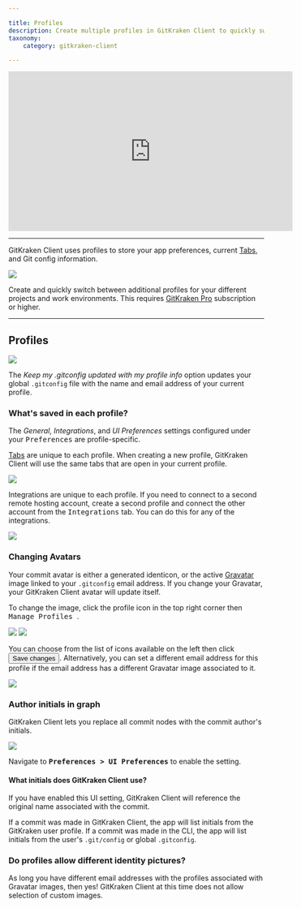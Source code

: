 ```yaml
---

title: Profiles
description: Create multiple profiles in GitKraken Client to quickly switch between repository preferences. Manage different gitconfig settings, repositories, and more!
taxonomy:
    category: gitkraken-client

---
```


<div class='embed-container embed-container--16-9'>
    <iframe width="560" height="315" src="https://www.youtube.com/embed/ZgYjeaJDbX8?ecver=1" frameborder="0" allowfullscreen></iframe>
</div>

***

GitKraken Client uses profiles to store your app preferences, current [Tabs](/start-here/interface/#tabs), and Git config information.


<img src="/wp-content/uploads/profiles@2x.png" class="img-bordered img-responsive center">

<div class='callout callout--success'>
    <p>Create and quickly switch between additional profiles for your different projects and work environments. This requires <a href="https://www.gitkraken.com/pricing" target="_blank">GitKraken Pro</a> subscription or higher.</p>
</div>

***
## Profiles


<img src="/wp-content/uploads/profiles-preferences@2x.png" class="img-bordered img-responsive center">

The _Keep my .gitconfig updated with my profile info_ option updates your global `.gitconfig` file with the name and email address of your current profile.


### What's saved in each profile?

The _General_, _Integrations_, and _UI Preferences_ settings configured under your <kbd>Preferences</kbd> are profile-specific.  

[Tabs](/start-here/interface/#tabs) are unique to each profile. When creating a new profile, GitKraken Client will use the same tabs that are open in your current profile.

<img src="/wp-content/uploads/switchprofilestabs.gif" class="img-bordered img-responsive center">

Integrations are unique to each profile. If you need to connect to a second remote hosting account, create a second profile and connect the other account from the <kbd>Integrations</kbd> tab. You can do this for any of the integrations.

<img src="/wp-content/uploads/profile-example@2x.png" class="img-bordered img-responsive center">

### Changing Avatars
Your commit avatar is either a generated identicon, or the active [Gravatar](https://gravatar.com) image linked to your <code>.gitconfig</code> email address. If you change your Gravatar, your GitKraken Client avatar will update itself.

To change the image, click the profile icon in the top right corner then <kbd>Manage Profiles <i class='fa fa-caret-right'></i> <i class="fa fa-ellipsis-v" aria-hidden="true"></i></kbd>.

<img src="/wp-content/uploads/edit-profile@2x.png" class="img-bordered img-responsive center">

<img src="/wp-content/uploads/edit-profile-2@2x.png" class="img-bordered img-responsive center">

You can choose from the list of icons available on the left then click <button class='button button--success button--ui button--nolink'>Save changes</span></button>. Alternatively, you can set a different email address for this profile if the email address has a different Gravatar image associated to it.

<img src="/wp-content/uploads/gravatar.png" class="img-bordered img-responsive center">

### Author initials in graph

GitKraken Client lets you replace all commit nodes with the commit author's initials. 

<img src="/wp-content/uploads/author-initials@2x.png" class="img-bordered img-responsive center">

Navigate to <kbd><strong>Preferences > UI Preferences</strong></kbd> to enable the setting.

#### What initials does GitKraken Client use?

If you have enabled this UI setting, GitKraken Client will reference the original name associated with the commit.

If a commit was made in GitKraken Client, the app will list initials from the GitKraken user profile. If a commit was made in the CLI, the app will list initials from the user's `.git/config` or global `.gitconfig`.

### Do profiles allow different identity pictures?</p>

As long you have different email addresses with the profiles associated with Gravatar images, then yes! GitKraken Client at this time does not allow selection of custom images.

